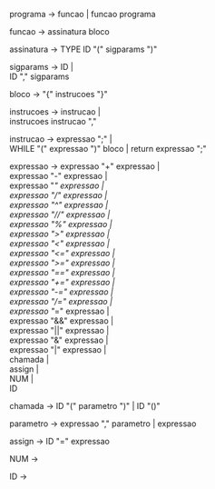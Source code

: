 
programa → funcao | 
          funcao programa

funcao → assinatura bloco

assinatura → TYPE ID "(" sigparams ")"

sigparams → ID |  
           ID "," sigparams

bloco → "{" instrucoes "}"

instrucoes → instrucao  |  
       instrucoes instrucao ","

instrucao → expressao ";"  |  
      WHILE "(" expressao ")" bloco | return expressao ";"

expressao → expressao "+" expressao |  
            expressao "-" expressao |  
            expressao "*" expressao |    
            expressao "/" expressao |  
            expressao "^" expressao |  
            expressao "//" expressao |   
            expressao "%" expressao |  
            expressao ">" expressao |  
            expressao "<" expressao |  
            expressao "<=" expressao |  
            expressao ">=" expressao |  
            expressao "==" expressao |  
            expressao "+=" expressao |  
            expressao "-=" expressao |  
            expressao "/=" expressao |  
            expressao "*=" expressao |  
            expressao "&&" expressao |  
            expressao "||" expressao |  
            expressao "&" expressao |  
            expressao "|" expressao |  
            chamada |   
            assign |   
            NUM |   
            ID  

chamada → ID "(" parametro ")" | 
       ID "()"

parametro → expressao "," parametro | 
         expressao

assign → ID "=" expressao

NUM → <numero inteiro>

ID → <identificador>
